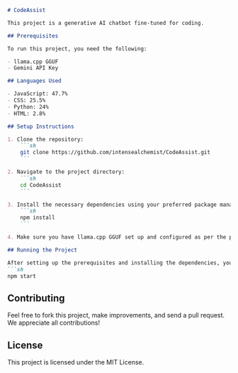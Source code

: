 

```markdown
# CodeAssist

This project is a generative AI chatbot fine-tuned for coding. 

## Prerequisites

To run this project, you need the following:

- llama.cpp GGUF
- Gemini API Key

## Languages Used

- JavaScript: 47.7%
- CSS: 25.5%
- Python: 24%
- HTML: 2.8%

## Setup Instructions

1. Clone the repository:
    ```sh
    git clone https://github.com/intensealchemist/CodeAssist.git
    ```

2. Navigate to the project directory:
    ```sh
    cd CodeAssist
    ```

3. Install the necessary dependencies using your preferred package manager. For example, using npm:
    ```sh
    npm install
    ```

4. Make sure you have llama.cpp GGUF set up and configured as per the project requirements.

## Running the Project

After setting up the prerequisites and installing the dependencies, you can run the project using:
```sh
npm start
```

## Contributing

Feel free to fork this project, make improvements, and send a pull request. We appreciate all contributions!

## License

This project is licensed under the MIT License.
```

